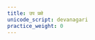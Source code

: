 ```yaml
---
title: उप प्रक्षे
unicode_script: devanagari
practice_weight: 0
---
```


<div class="js_include" url="/vedAH/sAma/paravastu-saama/devaH/indraH/upa-praxe/"  newLevelForH1="1" includeTitle="false"> </div>